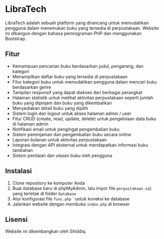 # LibraTech

LibraTech adalah sebuah platform yang dirancang untuk memudahkan pengguna dalam menemukan buku yang tersedia di perpustakaan. Website ini dibangun dengan bahasa pemrograman PHP dan menggunakan Bootstrap.

## Fitur

- Kemampuan pencarian buku berdasarkan judul, pengarang, dan kategori
- Menampilkan daftar buku yang tersedia di perpustakaan
- Fitur kategori buku untuk memudahkan pengguna dalam mencari buku berdasarkan genre
- Tampilan responsif yang dapat diakses dari berbagai perangkat
- Halaman statistik untuk melihat aktivitas perpustakaan seperti jumlah buku yang dipinjam dan buku yang dikembalikan
- Menyediakan detail buku yang dipilih
- Sistem login dan logout untuk akses halaman admin / user
- Fitur CRUD (create, read, update, delete) untuk pengelolaan data buku di halaman admin
- Notifikasi email untuk pengingat pengembalian buku
- Sistem peminjaman dan pengembalian buku secara online
- Laporan bulanan untuk aktivitas perpustakaan
- Integrasi dengan API eksternal untuk mendapatkan informasi buku tambahan
- Sistem penilaian dan ulasan buku oleh pengguna


## Instalasi

1. Clone repository ke komputer Anda
2. Buat database baru di phpMyAdmin, lalu impor file `perpustakaan.sql` yang terletak di folder `Database`
3. Atur konfigurasi file `func.php` ` untuk koneksi ke database
4. Jalankan website dengan membuka `index.php` di browser

## Lisensi

Website ini dikembangkan oleh Shiddiq.
